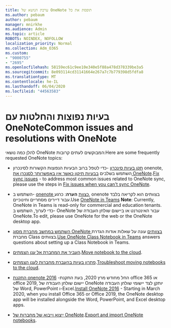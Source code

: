 ```yaml
---
title: ערכת הנושא של OneNote תופסת את כל
ms.author: pebaum
author: pebaum
manager: mnirkhe
ms.audience: Admin
ms.topic: article
ROBOTS: NOINDEX, NOFOLLOW
localization_priority: Normal
ms.collection: Adm_O365
ms.custom:
- "9000755"
- "2695"
ms.openlocfilehash: 58159ec61c9ee10e340e5f88a478d378339be3a5
ms.sourcegitcommit: 8e093114cd31141664e267a7c7b779398d5fdfa8
ms.translationtype: MT
ms.contentlocale: he-IL
ms.lasthandoff: 06/04/2020
ms.locfileid: "44563583"
---
```

# <a name="common-issues-and-resolutions-with-onenote"></a><span data-ttu-id="23846-102">בעיות נפוצות והחלטות עם OneNote</span><span class="sxs-lookup"><span data-stu-id="23846-102">Common issues and resolutions with OneNote</span></span>

<span data-ttu-id="23846-103">להלן כמה נושאי OneNote המבוקשים לעתים קרובות:</span><span class="sxs-lookup"><span data-stu-id="23846-103">Here are some frequently requested OneNote topics:</span></span>

- <span data-ttu-id="23846-104">[תקן בעיות סינכרון](https://support.office.com/article/299495ef-66d1-448f-90c1-b785a6968d45) -כדי לטפל ברוב הבעיות הנפוצות הקשורות לסינכרון onenote, השתמש בשלבים [בבעיות תיקון כאשר אין באפשרותך לסנכרן את OneNote](https://support.office.com/article/Fix-issues-when-you-can-t-sync-OneNote-299495ef-66d1-448f-90c1-b785a6968d45).</span><span class="sxs-lookup"><span data-stu-id="23846-104">[Fix sync issues](https://support.office.com/article/299495ef-66d1-448f-90c1-b785a6968d45) - to address most common issues related to OneNote sync, please use the steps in [Fix issues when you can't sync OneNote](https://support.office.com/article/Fix-issues-when-you-can-t-sync-OneNote-299495ef-66d1-448f-90c1-b785a6968d45).</span></span>

- <span data-ttu-id="23846-105">השתמש ב- [onenote כצוות](https://support.microsoft.com/office/0ec78cc3-ba3b-4279-a88e-aa40af9865c2) **הערה**: כרגע, onenote בצוותים הוא לקריאה בלבד עבור דיירים מסחריים וחינוכיים.</span><span class="sxs-lookup"><span data-stu-id="23846-105">Use [OneNote in Teams](https://support.microsoft.com/office/0ec78cc3-ba3b-4279-a88e-aa40af9865c2) **Note**: Currently, OneNote in Teams is read-only for commercial and education tenants.</span></span> <span data-ttu-id="23846-106">כדי לערוך, השתמש ב- OneNote עבור האינטרנט או ביישום שולחן העבודה של OneNote.</span><span class="sxs-lookup"><span data-stu-id="23846-106">To edit, please use OneNote for the web or the OneNote desktop app.</span></span>

- <span data-ttu-id="23846-107">[השתמש במחשב מחברת מסוג OneNote בצוותים](https://support.office.com/article/bd77f11f-27cd-4d41-bfbd-2b11799f1440) עונה על שאלות אודות הגדרת מחברת Class בצוותים.</span><span class="sxs-lookup"><span data-stu-id="23846-107">[Use OneNote Class Notebook in Teams](https://support.office.com/article/bd77f11f-27cd-4d41-bfbd-2b11799f1440) answers questions about setting up a Class Notebook in Teams.</span></span>

- <span data-ttu-id="23846-108">[העביר את המחברת אל ענן הצמתים](https://support.office.com/article/d5c28b91-7b9c-45be-8f0c-529bdbba019a).</span><span class="sxs-lookup"><span data-stu-id="23846-108">[Move notebook to the cloud](https://support.office.com/article/d5c28b91-7b9c-45be-8f0c-529bdbba019a).</span></span>

- <span data-ttu-id="23846-109">[פתרון בעיות בהעברת מחברות לענן הצמתים](https://support.office.com/article/70528107-11dc-4f3f-b695-b150059dfd78).</span><span class="sxs-lookup"><span data-stu-id="23846-109">[Troubleshoot moving notebooks to the cloud](https://support.office.com/article/70528107-11dc-4f3f-b695-b150059dfd78).</span></span>

- <span data-ttu-id="23846-110">[התקנת onenote 2016](https://support.office.com/article/c08068d8-b517-4464-9ff2-132cb9c45c08) -החל מחודש מרץ 2020, בעת התקנת office 365 או office 2019, יישום שולחן העבודה של OneNote יותקן לצד יישומי שולחן העבודה של Word, PowerPoint ו-Excel.</span><span class="sxs-lookup"><span data-stu-id="23846-110">[Install OneNote 2016](https://support.office.com/article/c08068d8-b517-4464-9ff2-132cb9c45c08) -  Starting in March 2020, when you install Office 365 or Office 2019, the OneNote desktop app will be installed alongside the Word, PowerPoint, and Excel desktop apps.</span></span>

- <span data-ttu-id="23846-111">[ייצוא וייבוא של מחברות של OneNote](https://support.office.com/article/a4b60da5-8f33-464e-b1ba-b95ce540f309).</span><span class="sxs-lookup"><span data-stu-id="23846-111">[Export and import OneNote notebooks](https://support.office.com/article/a4b60da5-8f33-464e-b1ba-b95ce540f309).</span></span>
